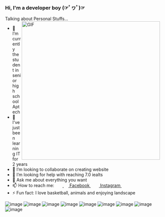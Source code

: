 ### Hi, I'm a developer boy (☞ﾟヮﾟ)☞

<!--
**Quan-zuize/Quan-zuize** is a ✨ _special_ ✨ repository because its `README.md` (this file) appears on your GitHub profile.


-->  Talking about Personal Stuffs...

<img align="right" width="450px" alt="GIF" src="https://miro.medium.com/max/480/0*tWkX7jycteZn1qbC.gif" />

- 🔭 I’m currently the student in senior high school Aptech
- 🌱 I've just been learning IT for 2 years
- 👯 I’m looking to collaborate on creating website
- 🤔 I’m looking for help with reaching 7.0 iealts
- 💬 Ask me about everything you want
- 📫 How to reach me: &nbsp;&nbsp;&nbsp;&nbsp;&nbsp;&nbsp;<a href = "https://www.facebook.com/minis.ter.26/"> <img src = "https://cdn1.iconfinder.com/data/icons/logotypes/32/square-facebook-256.png" height= 15px width = 15px> Facebook </a>&nbsp;&nbsp;
<a href = "https://www.instagram.com/26.quan_/"><img src = "https://image.flaticon.com/icons/svg/174/174855.svg" height= 15px width = 15px> Instagram </a>&nbsp;&nbsp;
- ⚡ Fun fact: I love basketball, animals and enjoying landscape

![image](https://user-images.githubusercontent.com/61816583/126866435-86ade3f4-f0ae-496c-80f8-f5e632534a58.png)
![image](https://user-images.githubusercontent.com/61816583/126866439-a2387833-d5b4-44d5-a728-2d3a2c445d19.png)
![image](https://user-images.githubusercontent.com/61816583/126865545-40910457-c56b-451a-a271-d7a0af77a346.png)
![image](https://user-images.githubusercontent.com/61816583/126865534-6c955f79-4cb9-4ed6-934d-eb4ec9a5830a.png)
![image](https://user-images.githubusercontent.com/61816583/126865549-8b0ab197-7797-416e-a94c-6b0d2e3544ec.png)
![image](https://user-images.githubusercontent.com/61816583/126865554-8cecb407-28ed-4fc7-a801-3114c8195d4f.png)
![image](https://user-images.githubusercontent.com/61816583/126865541-6b696a57-0944-4f85-92b9-e5905898e519.png)
![image](https://user-images.githubusercontent.com/61816583/126865428-9362e70d-d739-4d9b-b7a4-59bc4a834e37.png)
![image](https://user-images.githubusercontent.com/61816583/126865560-5437831c-d892-4e2d-9617-17bcdb48ba3f.png)

